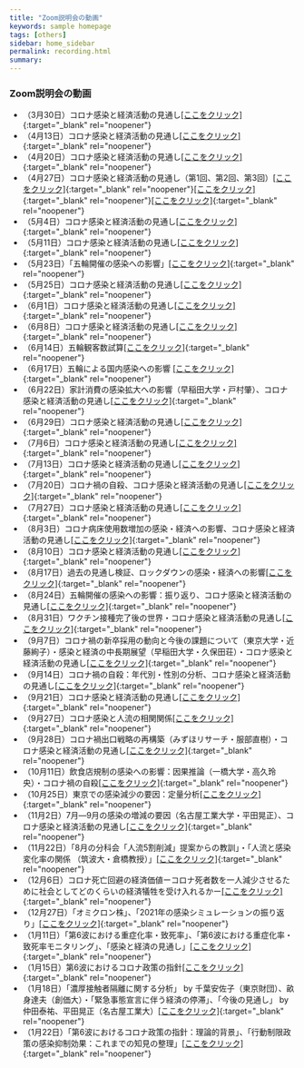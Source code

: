 ```yaml
---
title: "Zoom説明会の動画"
keywords: sample homepage
tags: [others]
sidebar: home_sidebar
permalink: recording.html
summary:
---
```


### Zoom説明会の動画



- （3月30日）コロナ感染と経済活動の見通し[[ここをクリック]](https://u-tokyo-ac-jp.zoom.us/rec/share/PSgMvoQQCNpGmODfyujp9rDeVI_zoYcAYouj_05pPi5wQgUP30CJQLgKAuQF7Ci8.rT8j01xqw4bE-5kA?startTime=1617091306000){:target="_blank" rel="noopener"}
- （4月13日）コロナ感染と経済活動の見通し[[ここをクリック]](https://u-tokyo-ac-jp.zoom.us/rec/share/X1nKq9vBFRCghWKSy9mmwglzJlv1uSBZHhOuHRty6hq_tDatnmD1g7ps7zG1yYiH.Gid9nkZ4y0DGlbya){:target="_blank" rel="noopener"}
- （4月20日）コロナ感染と経済活動の見通し[[ここをクリック]](https://u-tokyo-ac-jp.zoom.us/rec/share/yamnPfsovC4sf5spZ5WnF9B0XaQwbsb6hUVGIAP95MuWrtt5CVvliog-KXOvPh5Y.BdAIQX7ZMlovSW0c){:target="_blank" rel="noopener"}
- （4月27日）コロナ感染と経済活動の見通し（第1回、第2回、第3回）[[ここをクリック]](https://u-tokyo-ac-jp.zoom.us/rec/share/IRZvttIR2lZ-uV-juJxN4nuNCfbpilp_K8Hnn0MSxrFlHfbIqYxdxA85RVKVwA2L.qvT8wPDvrs_PbF9r){:target="_blank" rel="noopener"}[[ここをクリック]](https://u-tokyo-ac-jp.zoom.us/rec/share/G_dhZOFCnyM5TlI0ciugR8nM7HUHKa2EYdNGJeL935DfAJxI1blz8SSbfKbh68.ecBe_sCMc3GLAl67){:target="_blank" rel="noopener"}[[ここをクリック]](https://u-tokyo-ac-jp.zoom.us/rec/share/J0eCA8RF6TGcfrsYcW4k9W0crEATd7FJNYldqI4PvyZ7kWooY1kyouF1kL_NI5ot.FeAq3mRPUYgUsNhz){:target="_blank" rel="noopener"}
- （5月4日）コロナ感染と経済活動の見通し[[ここをクリック]](https://u-tokyo-ac-jp.zoom.us/rec/share/6VBdFiQOicEw63WczadVca3xb23rIvi0hDsiRhv3HJyehfaoglYWho-66Zg14CiF.xkuxA2eV2ZOUcgyD){:target="_blank" rel="noopener"}
- （5月11日）コロナ感染と経済活動の見通し[[ここをクリック]](https://u-tokyo-ac-jp.zoom.us/rec/share/9d0GUwnZrvl6whVg6WyRIHnhwZOmdu7_vlS8OiqRndZWxhK6UvPEZ3SkYTni2Jjj.9ymBhpxaFtM0NFyf){:target="_blank" rel="noopener"}
- （5月23日）「五輪開催の感染への影響」[[ここをクリック]](
  https://u-tokyo-ac-jp.zoom.us/rec/share/ehQlA6EVys2CYehi52Pdhf2TURbC4Z3p_0uhvvcU-QgR8jQ13RUqahKEwKlmbSVB.4jfNDCEVEjkgmANt?startTime=1621754628000){:target="_blank" rel="noopener"}
- （5月25日）コロナ感染と経済活動の見通し[[ここをクリック]](
  https://u-tokyo-ac-jp.zoom.us/rec/share/OI75Geb3F5g1T6N9yCCPdKCaNw052iMUKd-EwStXlYyOuJ-P5N3dsasGcamgyX9m.OYVUVxzj4rJ1DGk3?startTime=1621929900000){:target="_blank" rel="noopener"}
- （6月1日）コロナ感染と経済活動の見通し[[ここをクリック]](https://u-tokyo-ac-jp.zoom.us/rec/share/Xfzm3SYs1F2942APzA0wpQ4vKoBwUImMwMAKgmPfW16Lgyer-EF3ZsPuyt8jaE3P.874Hp7rpr2C_VQvC?startTime=1622537602000){:target="_blank" rel="noopener"}
- （6月8日）コロナ感染と経済活動の見通し[[ここをクリック]](https://u-tokyo-ac-jp.zoom.us/rec/share/-yd5patJIpV5ofxvcRYeyUsOooSMHvoddo6J_fBufJmwhn1AtmQhH9nFHk8lnqIG.XaxPTLV46F41NV_c?startTime=1623141706000){:target="_blank" rel="noopener"}
- （6月14日）五輪観客数試算[[ここをクリック]](https://u-tokyo-ac-jp.zoom.us/rec/share/c0d4HuerGp5Xy3ZvrAEHD43pwz7YnsCiFVKhNqpF77mcn_zV8YIPpyfi1WFgYd2m.H4-Ai-G25TQvrnge?startTime=1623655496000){:target="_blank" rel="noopener"}
- （6月17日）五輪による国内感染への影響 [[ここをクリック]](https://u-tokyo-ac-jp.zoom.us/rec/share/wLhQewKTLoVY5T00yi96h0FP5khCNXH4m99egtZJ5P5YtkXtNCANk-LbxmOQY8yW.4vsb-dwlCZ497iPH?startTime=1623912478000){:target="_blank" rel="noopener"}
- （6月22日）家計消費の感染拡大への影響（早稲田大学・戸村肇）、コロナ感染と経済活動の見通し[[ここをクリック]](https://u-tokyo-ac-jp.zoom.us/rec/share/MrCI7mWiOTZ6bWD4aeLRsQsmeUsjMlhCw_Qx8BOCpfzVWGOlHiwkEGgNuChSoljI.qRV1NH_6AekKYinX?startTime=1624350892000){:target="_blank" rel="noopener"}
- （6月29日）コロナ感染と経済活動の見通し[[ここをクリック]](https://u-tokyo-ac-jp.zoom.us/rec/share/0hR7Ag5NwSYRly2jTUu0B6_yHnV3fp8YseyjvL93xpJXLxzeMuF_t5soq3LsqWtg.DYrfa4QZvAYIpH-K?startTime=1624955212000){:target="_blank" rel="noopener"}
- （7月6日）コロナ感染と経済活動の見通し[[ここをクリック]](https://u-tokyo-ac-jp.zoom.us/rec/share/bPy9r225cDWdFcOwY_byyIDnmmPr3qmR4S_80vDTZpY0K2MKB53iuuddLCWgxz0.DY72_F1oyc80qYKw?startTime=1625559905000){:target="_blank" rel="noopener"}
- （7月13日）コロナ感染と経済活動の見通し[[ここをクリック]](https://u-tokyo-ac-jp.zoom.us/rec/share/Q7byEqSIXJlUgASOtgSCSdyEA-MRjLOCnPoPrkddhhl_MFm8bRgabOO-YO7doNZY.GzaFKgSI_jjPwCMg?startTime=1626166547000){:target="_blank" rel="noopener"}
- （7月20日）コロナ禍の自殺、コロナ感染と経済活動の見通し[[ここをクリック]](https://u-tokyo-ac-jp.zoom.us/rec/share/p3CfBtbJ3wCY9-zGw7ox5_Q8IO8bWSeAIycZrWm-97uyngvgBNa2Z633u6JIGS01.2JfINJQI4RxVr985?startTime=1626766836000){:target="_blank" rel="noopener"}
- （7月27日）コロナ感染と経済活動の見通し[[ここをクリック]](https://u-tokyo-ac-jp.zoom.us/rec/share/a1FaJC9gq0Ein1etiN8maA-v98kFPW5iTflKHZ1UxC4-jidOR390lYCh4yJGorm9.-u_pfqPG7AqZHhn8?startTime=1627372184000){:target="_blank" rel="noopener"}
- （8月3日）コロナ病床使用数増加の感染・経済への影響、コロナ感染と経済活動の見通し[[ここをクリック]](https://u-tokyo-ac-jp.zoom.us/rec/share/JMp_CEcMRztI0SJuXwxryPkfXREnF2EyYu9ThkzmaGjt3s2zwKTltVwU79xNxmZ_.YntbDlLP3mpCVgZX?startTime=1627977158000){:target="_blank" rel="noopener"}
- （8月10日）コロナ感染と経済活動の見通し[[ここをクリック]](https://u-tokyo-ac-jp.zoom.us/rec/share/kG5Csnt7FkDrVJxfk5t3kXfnz8WLKRLA7pfAcvLZHH8JxONTqOqCyA-vw8wh7lK4.tXGsMC_2iT0KJlkl?startTime=1628581893000){:target="_blank" rel="noopener"}
- （8月17日）過去の見通し検証、ロックダウンの感染・経済への影響[[ここをクリック]](https://u-tokyo-ac-jp.zoom.us/rec/share/Mfmd3LFhTjFmL8RP2Wf24Zq09bTJ2unY5TpPfwhAcjz2L7O5FfN8tIH6-S_g3C0.CtEE9mebI5cqmXEX?startTime=1629186590000){:target="_blank" rel="noopener"}
- （8月24日）五輪開催の感染への影響：振り返り、コロナ感染と経済活動の見通し[[ここをクリック]](https://u-tokyo-ac-jp.zoom.us/rec/share/HQtjfIaZoxhwfDfcl4F5SM57ZyvIyy9iByLqxqsDwJo4_BIvCfr0IZlcc3BBfmEH.dt5fCdFEXEnzQUX5?startTime=1629791347000){:target="_blank" rel="noopener"}
- （8月31日）ワクチン接種完了後の世界・コロナ感染と経済活動の見通し[[ここをクリック]](https://u-tokyo-ac-jp.zoom.us/rec/share/ccFYK_uNqvon4VfCxo66exsoqOvM8s1VcrsXzxPS27dn7g52giJSOZ-GGADPkdMm.ngHadLttL0w-Q4KQ?startTime=1630395886000){:target="_blank" rel="noopener"}
- （9月7日）コロナ禍の新卒採用の動向と今後の課題について（東京大学・近藤絢子）・感染と経済の中長期展望（早稲田大学・久保田荘）・コロナ感染と経済活動の見通し[[ここをクリック]](https://u-tokyo-ac-jp.zoom.us/rec/share/g1QKCaL4DRX5Jqe9xaGMS1dBEh9APiGPSxkSuRrnI_Krkx5CPNauBuyNB4jyZNlv.c6iRQVGJmfV8TyRw?startTime=1630999296000){:target="_blank" rel="noopener"}
- （9月14日）コロナ禍の自殺：年代別・性別の分析、コロナ感染と経済活動の見通し[[ここをクリック]](https://u-tokyo-ac-jp.zoom.us/rec/share/Qke3AEROWgNxdjFpf0tKlXFCysivSZb3DnO8dMuBEd99xyWV-5okHbtI0sOzDHLb.AUguxBU_uXKo-Q6X?startTime=1632209402000){:target="_blank" rel="noopener"}
- （9月21日）コロナ感染と経済活動の見通し[[ここをクリック]](https://u-tokyo-ac-jp.zoom.us/rec/share/Jjfm9p4EE48Epqyv9D1IlTWv2kebBs3p-5Oy5Zt_EOF1sDVGVslmhStnhlw2bKM.YiyHtF0nAXJILaoI?startTime=1632725824000){:target="_blank" rel="noopener"}
- （9月27日）コロナ感染と人流の相関関係[[ここをクリック]](https://u-tokyo-ac-jp.zoom.us/rec/share/OQGEbVHC-X0lylnase2GBnV_bVXp8Zy9Nvnia4W52SCR4z3syHrfcg5XG9T_iA0.CLOXyIyt5xLWTV17?startTime=1632725824000){:target="_blank" rel="noopener"}
- （9月28日）コロナ禍出口戦略の再構築（みずほリサーチ・服部直樹）・コロナ感染と経済活動の見通し[[ここをクリック]](https://u-tokyo-ac-jp.zoom.us/rec/share/sBSaD2IfbB_tUQyZH7Y4UzZ8X_x6ZvVcp_ThZqFbX5DhdRiZ2lRmIwLNniVtF4cc.qTqjIcJQSwrQK4Io?startTime=1632807697000){:target="_blank" rel="noopener"}
- （10月11日）飲食店規制の感染への影響：因果推論（一橋大学・高久玲央）・コロナ禍の自殺[[ここをクリック]](https://u-tokyo-ac-jp.zoom.us/rec/share/W_YBdLA0uIEW5MrxNuRHXZD3R8xWcu3sTFmC7De_G0b_oFaWbJwi7yGOWJyp1NZC.x175YfZXrnPJuSGR?startTime=1633935232000){:target="_blank" rel="noopener"}
- （10月25日）東京での感染減少の要因：定量分析[[ここをクリック]](https://u-tokyo-ac-jp.zoom.us/rec/share/oyV5I8RNiAid1MPJG0sJx-dGU4NyqYoXw4LCbdfBtUDI7rffyeve4OZBQJVjgjJP.Q3DSn4mDGDCXhZ0B?startTime=1635144748000){:target="_blank" rel="noopener"}
- （11月2日）7月―9月の感染の増減の要因（名古屋工業大学・平田晃正）、コロナ感染と経済活動の見通し[[ここをクリック]](https://u-tokyo-ac-jp.zoom.us/rec/share/Xf0oKbupF-6_FNhNNEtVCUI7OxY4JtjJp-lptbQ0jcwSCj_AxP6Xl-WW6axMIgNr.5E7YleJKAliEmKQV?startTime=1635836134000){:target="_blank" rel="noopener"}
- （11月22日）「8月の分科会「人流5割削減」提案からの教訓」・「人流と感染変化率の関係 （筑波大・倉橋教授）」[[ここをクリック]](https://u-tokyo-ac-jp.zoom.us/rec/share/LobC-5rbev1mpsNz8ggHdy4tnWsTNnt_T9j5wo5jtTHRGblLVZ82tT73N5usKQAx.wFBKgewY1_pLGKRZ?startTime=1637566433000){:target="_blank" rel="noopener"}
- （12月6日）コロナ死亡回避の経済価値ーコロナ死者数を一人減少させるために社会としてどのくらいの経済犠牲を受け入れるかー[[ここをクリック]](https://u-tokyo-ac-jp.zoom.us/rec/share/xwyIs_Zw8RrYOt0QdFL9rIxTQnrFf72Mo037XxuEgpPPIlwSkZe2nnIEsZBYkdHc.HIJQ8QeXaxAEXDj6?startTime=1638774732000){:target="_blank" rel="noopener"}
- （12月27日）「オミクロン株」、「2021年の感染シミュレーションの振り返り」[[ここをクリック]](https://u-tokyo-ac-jp.zoom.us/rec/share/z1MmBBpICqQyjvSaWj76Jwoy9ycXFU00gR9fqeZ2wwh8c9oYLXOVC98DtTvk3uUt.VxD8HdCC9sp5JWbS?startTime=1640585891000){:target="_blank" rel="noopener"}
- （1月11日）「第6波における重症化率・致死率」、「第6波における重症化率・致死率モニタリング」、「感染と経済の見通し」[[ここをクリック]](https://u-tokyo-ac-jp.zoom.us/rec/share/nG62E9WYyugXsTNZYjF2CKMFOBmUZGykM8VF61hJk5HA355fo1wfbvgVHwFzPMcP.oqkj-26T-7jLH_in?startTime=1641873996000){:target="_blank" rel="noopener"}
- （1月15日）第6波におけるコロナ政策の指針[[ここをクリック]](https://u-tokyo-ac-jp.zoom.us/rec/share/yEdQrC7lSwzOPX9brTLnpu5r3gkzHnZ2K-sU8FKPAgBzEElOcv7a0IVMhm2wcWo0.JqH_lTThpAkhiU4A?startTime=1642229489000){:target="_blank" rel="noopener"}
- （1月18日）「濃厚接触者隔離に関する分析」 by 千葉安佐子（東京財団）、畝身達夫（創価大）・「緊急事態宣言に伴う経済の停滞」、「今後の見通し」 by　仲田泰祐、平田晃正（名古屋工業大）[[ここをクリック]](https://u-tokyo-ac-jp.zoom.us/rec/share/kvOAqJEA6IM381Fk3ChduJN5SRbwxHp8uSRvuuT27NhvM7lXxHVrBcPtPhIZD8w.YkX1f6t1BX-k-rKb?startTime=1642487959000){:target="_blank" rel="noopener"}
- （1月22日）「第6波におけるコロナ政策の指針：理論的背景」、「行動制限政策の感染抑制効果：これまでの知見の整理」[[ここをクリック]](https://u-tokyo-ac-jp.zoom.us/rec/share/RU7g-ujYODjKpnw6BU78KNlYNMxWPNZ7Bn9hSB4W3H9ZVBIQHa7hfcQag3lUz9OG.SqYcPu_QjFlaMmPS?startTime=1642841552000){:target="_blank" rel="noopener"}

